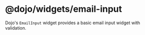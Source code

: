 # @dojo/widgets/email-input

Dojo's `EmailInput` widget provides a basic email input widget with validation.
